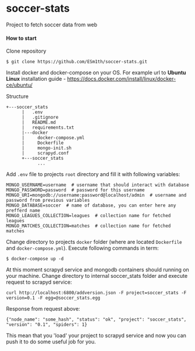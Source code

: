 # soccer-stats
Project to fetch soccer data from web

#### How to start
Clone repository
```
$ git clone https://github.com/ESm1th/soccer-stats.git
```

Install docker and docker-compose on your OS. For example url to **Ubuntu Linux** installation guide - https://docs.docker.com/install/linux/docker-ce/ubuntu/

Structure
```
+---soccer_stats
      |   .env
      |   .gitignore
      |   README.md
      |   requirements.txt
      |---docker
      |     docker-compose.yml
      |     Dockerfile
      |     mongo-init.sh
      |     scrapyd.conf
      +---soccer_stats
            ...
```

Add `.env` file to projects `root` directory and fill it with following variables:
```
MONGO_USERNAME=username  # username that should interact with database
MONGO_PASSWORD=password  # password for this username
MONGO_URI=mongodb://username:password@localhost/admin  # username and password from previous variables
MONGO_DATABASE=soccer  # name of database, you can enter here any prefferd name
MONGO_LEAGUES_COLLECTION=leagues  # collection name for fetched leagues
MONGO_MATCHES_COLLECTION=matches  # collection name for fetched matches
```

Change directory to projects `docker` folder (where are located `Dockerfile` and `docker-compose.yml`).
Execute following commands in term:
```
$ docker-compose up -d
```

At this moment scrapyd service and mongodb containers should running on your machine.
Change directory to internal soccer_stats folder and execute request to scrapyd service:
```
curl http://localhost:6800/addversion.json -F project=soccer_stats -F version=0.1 -F egg=@soccer_stats.egg
```
Response from request above:
```
{"node_name": "some_hash", "status": "ok", "project": "soccer_stats", "version": "0.1", "spiders": 1}
```
This mean that you 'load' your project to scrapyd service and now you can push it to do some useful job for you.


